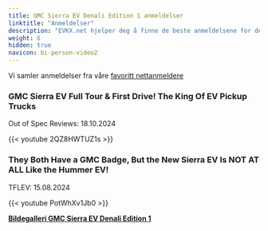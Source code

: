 ```yaml
---
title: GMC Sierra EV Denali Edition 1 anmeldelser
linktitle: "Anmeldelser"
description: "EVKX.net hjelper deg å finne de beste anmeldelsene for denne modellen."
weight: 6
hidden: true
navicon: bi-person-video2
---
```

Vi samler anmeldelser fra våre [favoritt nettanmeldere](../../../../../guides/evreviewers/)

<div class="container text-center shadow p-2 pe-4 mb-5 bg-body-tertiary rounded border">
<h3>GMC Sierra EV Full Tour & First Drive! The King Of EV Pickup Trucks</h3>
<p>Out of Spec Reviews: 18.10.2024</p>

{{< youtube 2QZ8HWTUZ1s >}}

</div>
<div class="container text-center shadow p-2 pe-4 mb-5 bg-body-tertiary rounded border">
<h3>They Both Have a GMC Badge, But the New Sierra EV Is NOT AT ALL Like the Hummer EV!</h3>
<p>TFLEV: 15.08.2024</p>

{{< youtube PotWhXv1Jb0 >}}

</div>
<div class="mt-3 mb-3">
<a href="../gallery/" class="text-decoration-none text-black">
<strong><i class="bi-arrow-left"></i>Bildegalleri  </strong>
</a>
<a href="../" class="text-decoration-none text-black float-end">
<strong>GMC Sierra EV Denali Edition 1 <i class="bi-arrow-right"></i></strong>
</a>
</div>
